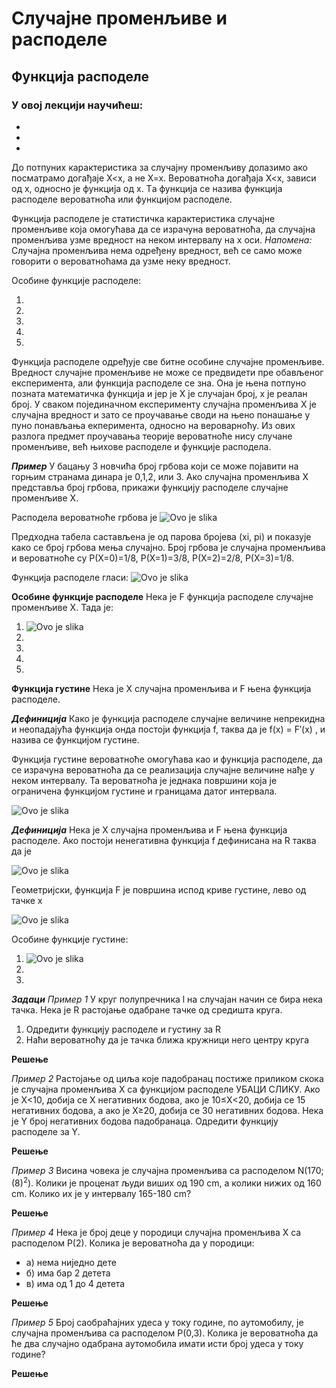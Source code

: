 # Случајне променљиве и расподеле 

## Функција расподеле

### У овој лекцији научићеш:
- 
- 
- 

До потпуних карактеристика за случајну променљиву долазимо ако посматрамо догађаје X<x, а не X=x. Вероватноћа догађаја X<x, зависи од x, односно је функција од x. Tа функција се назива функција расподеле вероватноћа или функцијом расподеле. 

Функција расподеле је статистичка карактеристика случајне променљиве која омогућава да се израчуна вероватноћа, да случајна променљива узме вредност на неком интервалу на x оси.
*Напомена:* Случајна променљива нема одређену вредност, већ се само може говорити о вероватноћама да узме неку вредност.

Особине функције расподеле:

1. 
2. 
3. 
4. 
5. 
Функција расподеле одређује све битне особине случајне променљиве. Вредност случајне променљиве не може се предвидети пре обављеног експеримента, али функција расподеле се зна. Она је њена потпуно позната математичка функција и јер је X је случајан број, x је реалан број. У сваком појединачном експерименту случајна променљива X је случајна вредност и зато се проучавање своди на њено понашање у пуно понављања екперимента, односно на вероварноћу. Из ових разлога предмет проучавања теорије вероватноће нису случане променљиве, већ њихове расподеле и функције расподела. 


***Пример***  У бацању 3 новчића број грбова који се може појавити на горњим странама динара је 0,1,2, или 3. Ако случајна променљива X представља број грбова, прикажи функцију расподеле случајне променљиве X.





Расподела вероватноће грбова је ![Ovo je slika](raspodela1.png) 

Предходна табела састављена је од парова бројева (xi, pi) и показује како се број грбова мења случајно. Број грбова је случајна променљива и вероватноће су P(X=0)=1/8,  P(X=1)=3/8,  P(X=2)=2/8, P(X=3)=1/8.

Функција расподеле гласи: ![Ovo je slika](raspodela2.png)

**Особине функције расподеле**
Нека је F функција расподеле случајне променљиве X. Тада је:

1. ![Ovo je slika](raspodela3.png)
2. 
3. 
4. 
5. 

**Функција густине**
Нека је X случајна променљива и F њена функција расподеле. 

***Дефиниција*** Како је функција расподеле случајне величине непрекидна и неопадајућа функција онда постоји функција f, таква да је f(x) = F′(x) , и назива се функцијом густине. 

Функција густине вероватноће омогућава као и функција расподеле, да се израчуна вероватноћа да се реализација случајне величине нађе у неком интервалу. Та вероватноћа је једнака површини која је ограничена функцијом густине и границама датог интервала. 

![Ovo je slika](gustina1.png)

***Дефиниција*** Нека је X случајна променљива и F њена функција расподеле. Ако постоји ненегативна функција f дефинисана на R таква да је

![Ovo je slika](gustina2.png)

Геометријски, функција F је површина испод криве густине, лево од тачке x

![Ovo je slika](gustina3.png)

Особине функције густине:

1. ![Ovo je slika](gustina4.png)
2. 
3. 

***Задаци***
*Пример 1* У круг полупречника l на случајан начин се бира нека тачка. Нека је R растојање одабране тачке од средишта круга. 
1. Одредити функцију расподеле и густину за R
2. Наћи вероватноћу да је тачка ближа кружници него центру круга

**Решење**


*Пример 2*  Растојање од циља које падобранац постиже приликом скока је случајна променљива X са функцијом расподеле УБАЦИ СЛИКУ. Ако је X<10, добија се X негативних бодова, ако је 10≤X<20, добија се 15 негативних бодова, а ако је X≥20, добија се 30 негативних бодова. Нека је Y број негативних бодова падобранаца. Одредити функцију расподеле за Y.


**Решење**

*Пример 3*  Висина човека је случајна променљива са расподелом N(170; $(8)^2$). Колики је проценат људи виших од 190 cm, а колики нижих од 160 cm. Колико их је у интервалу 165-180 cm?

**Решење**

*Пример 4* Нека је број деце у породици случајна променљива X са расподелом P(2). Колика је вероватноћа да у породици:
- а) нема ниједно дете
- б) има бар 2 детета
- в) има од 1 до 4 детета

**Решење**

*Пример 5* Број саобраћајних удеса у току године, по аутомобилу, је случајна променљива са расподелом P(0,3). Колика је вероватноћа да ће два случајно одабрана аутомобила имати исти број удеса у току године?

**Решење**